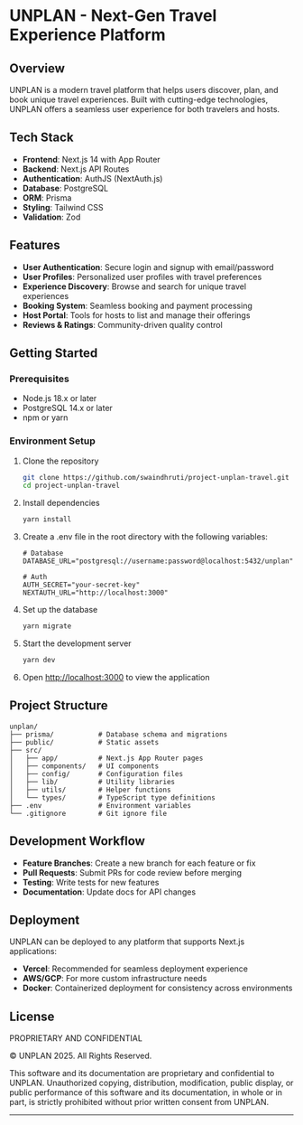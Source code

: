# UNPLAN - Next-Gen Travel Experience Platform

## Overview

UNPLAN is a modern travel platform that helps users discover, plan, and book unique travel experiences. Built with cutting-edge technologies, UNPLAN offers a seamless user experience for both travelers and hosts.

## Tech Stack

- **Frontend**: Next.js 14 with App Router
- **Backend**: Next.js API Routes
- **Authentication**: AuthJS (NextAuth.js)
- **Database**: PostgreSQL
- **ORM**: Prisma
- **Styling**: Tailwind CSS
- **Validation**: Zod

## Features

- **User Authentication**: Secure login and signup with email/password
- **User Profiles**: Personalized user profiles with travel preferences
- **Experience Discovery**: Browse and search for unique travel experiences
- **Booking System**: Seamless booking and payment processing
- **Host Portal**: Tools for hosts to list and manage their offerings
- **Reviews & Ratings**: Community-driven quality control

## Getting Started

### Prerequisites

- Node.js 18.x or later
- PostgreSQL 14.x or later
- npm or yarn

### Environment Setup

1. Clone the repository

   ```bash
   git clone https://github.com/swaindhruti/project-unplan-travel.git
   cd project-unplan-travel
   ```

2. Install dependencies

   ```bash
   yarn install
   ```

3. Create a .env file in the root directory with the following variables:

   ```
   # Database
   DATABASE_URL="postgresql://username:password@localhost:5432/unplan"

   # Auth
   AUTH_SECRET="your-secret-key"
   NEXTAUTH_URL="http://localhost:3000"
   ```

4. Set up the database

   ```bash
   yarn migrate
   ```

5. Start the development server

   ```bash
   yarn dev
   ```

6. Open [http://localhost:3000](http://localhost:3000) to view the application

## Project Structure

```
unplan/
├── prisma/           # Database schema and migrations
├── public/           # Static assets
├── src/
│   ├── app/          # Next.js App Router pages
│   ├── components/   # UI components
│   ├── config/       # Configuration files
│   ├── lib/          # Utility libraries
│   ├── utils/        # Helper functions
│   └── types/        # TypeScript type definitions
├── .env              # Environment variables
└── .gitignore        # Git ignore file
```

## Development Workflow

- **Feature Branches**: Create a new branch for each feature or fix
- **Pull Requests**: Submit PRs for code review before merging
- **Testing**: Write tests for new features
- **Documentation**: Update docs for API changes

## Deployment

UNPLAN can be deployed to any platform that supports Next.js applications:

- **Vercel**: Recommended for seamless deployment experience
- **AWS/GCP**: For more custom infrastructure needs
- **Docker**: Containerized deployment for consistency across environments

## License

PROPRIETARY AND CONFIDENTIAL

© UNPLAN 2025. All Rights Reserved.

This software and its documentation are proprietary and confidential to UNPLAN.
Unauthorized copying, distribution, modification, public display, or public performance
of this software and its documentation, in whole or in part, is strictly prohibited
without prior written consent from UNPLAN.

---
